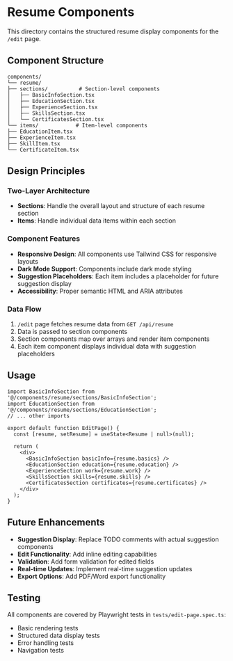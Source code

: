 # Resume Components

This directory contains the structured resume display components for the `/edit` page.

## Component Structure

```text
components/
└── resume/
├── sections/          # Section-level components
│   ├── BasicInfoSection.tsx
│   ├── EducationSection.tsx
│   ├── ExperienceSection.tsx
│   ├── SkillsSection.tsx
│   └── CertificatesSection.tsx
└── items/            # Item-level components
├── EducationItem.tsx
├── ExperienceItem.tsx
├── SkillItem.tsx
└── CertificateItem.tsx
```

## Design Principles

### Two-Layer Architecture

- **Sections**: Handle the overall layout and structure of each resume section
- **Items**: Handle individual data items within each section

### Component Features

- **Responsive Design**: All components use Tailwind CSS for responsive layouts
- **Dark Mode Support**: Components include dark mode styling
- **Suggestion Placeholders**: Each item includes a placeholder for future suggestion display
- **Accessibility**: Proper semantic HTML and ARIA attributes

### Data Flow

1. `/edit` page fetches resume data from `GET /api/resume`
2. Data is passed to section components
3. Section components map over arrays and render item components
4. Each item component displays individual data with suggestion placeholders

## Usage

```tsx
import BasicInfoSection from '@/components/resume/sections/BasicInfoSection';
import EducationSection from '@/components/resume/sections/EducationSection';
// ... other imports

export default function EditPage() {
  const [resume, setResume] = useState<Resume | null>(null);
  
  return (
    <div>
      <BasicInfoSection basicInfo={resume.basics} />
      <EducationSection education={resume.education} />
      <ExperienceSection work={resume.work} />
      <SkillsSection skills={resume.skills} />
      <CertificatesSection certificates={resume.certificates} />
    </div>
  );
}
```

## Future Enhancements

- **Suggestion Display**: Replace TODO comments with actual suggestion components
- **Edit Functionality**: Add inline editing capabilities
- **Validation**: Add form validation for edited fields
- **Real-time Updates**: Implement real-time suggestion updates
- **Export Options**: Add PDF/Word export functionality

## Testing

All components are covered by Playwright tests in `tests/edit-page.spec.ts`:

- Basic rendering tests
- Structured data display tests
- Error handling tests
- Navigation tests
